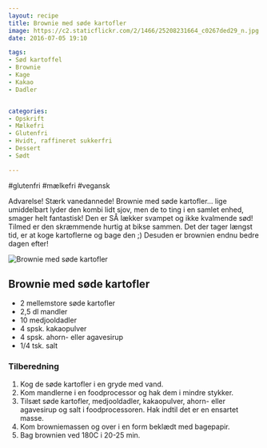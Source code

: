 ```yaml
---
layout: recipe
title: Brownie med søde kartofler
image: https://c2.staticflickr.com/2/1466/25208231664_c0267ded29_n.jpg
date: 2016-07-05 19:10

tags:
- Sød kartoffel
- Brownie
- Kage
- Kakao
- Dadler


categories:
- Opskrift
- Mælkefri
- Glutenfri
- Hvidt, raffineret sukkerfri
- Dessert 
- Sødt

---
```


#glutenfri #mælkefri #vegansk 

Advarelse! Stærk vanedannede! Brownie med søde kartofler... lige umiddelbart lyder den kombi lidt sjov, men de to ting i en samlet enhed, smager helt fantastisk! Den er SÅ lækker svampet og ikke kvalmende sød! Tilmed er den skræmmende hurtig at bikse sammen. Det der tager længst tid, er at koge kartoflerne og bage den ;) Desuden er brownien endnu bedre dagen efter!




![Brownie med søde kartofler](https://c2.staticflickr.com/2/1466/25208231664_c0267ded29_z.jpg) 



## Brownie med søde kartofler
- 2 mellemstore søde kartofler
- 2,5 dl mandler
- 10 medjooldadler
- 4 spsk. kakaopulver
- 4 spsk. ahorn- eller agavesirup
- 1/4 tsk. salt





### Tilberedning
1. Kog de søde kartofler i en gryde med vand. 
2. Kom mandlerne i en foodprocessor og hak dem i mindre stykker. 
3. Tilsæt søde kartofler, medjooldadler, kakaopulver, ahorn- eller agavesirup og salt i foodprocessoren. Hak indtil det er en ensartet masse.
4. Kom browniemassen og over i en form beklædt med bagepapir.
5. Bag brownien ved 180C i 20-25 min. 


 
